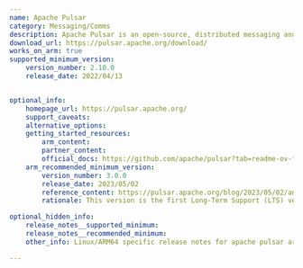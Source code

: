 ```yaml
---
name: Apache Pulsar
category: Messaging/Comms
description: Apache Pulsar is an open-source, distributed messaging and streaming platform built for the cloud.
download_url: https://pulsar.apache.org/download/
works_on_arm: true
supported_minimum_version:
    version_number: 2.10.0
    release_date: 2022/04/13


optional_info:
    homepage_url: https://pulsar.apache.org/
    support_caveats:
    alternative_options:
    getting_started_resources:
        arm_content:
        partner_content:
        official_docs: https://github.com/apache/pulsar?tab=readme-ov-file#build-pulsar
    arm_recommended_minimum_version:
        version_number: 3.0.0
        release_date: 2023/05/02
        reference_content: https://pulsar.apache.org/blog/2023/05/02/announcing-apache-pulsar-3-0/
        rationale: This version is the first Long-Term Support (LTS) version, with over 140 contributors submitting about 1500 commits for feature enhancements and bug fixes. It introduced new Pulsar broker load balancer, Large-scale delayed message support, build for multi-arch docker images including Arm64, Blue-green cluster deployment support, etc.

optional_hidden_info:
    release_notes__supported_minimum:
    release_notes__recommended_minimum:
    other_info: Linux/ARM64 specific release notes for apache pulsar are not found. The least version that built successfully on the Neoverse N1 is 2.10.0. However, pulsar's client (client cpp) has ARM64 support mentioned in it's [release notes](https://pulsar.apache.org/release-notes/versioned/client-cpp-2.10.0/) in version 2.10.0.

---
```

